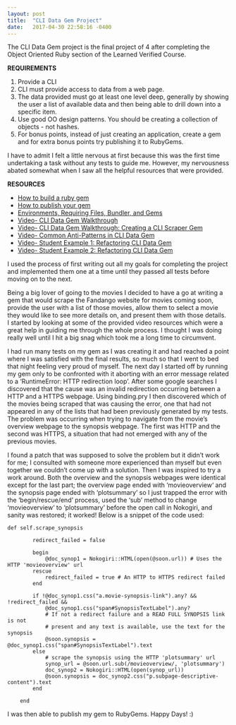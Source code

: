 ```yaml
---
layout: post
title:  "CLI Data Gem Project"
date:   2017-04-30 22:58:16 -0400
---
```



The CLI Data Gem project is the final project of 4 after completing the Object Oriented Ruby section of the Learned Verified Course.

**REQUIREMENTS**

1.	Provide a CLI
2.	CLI must provide access to data from a web page.
3.	The data provided must go at least one level deep, generally by showing the user a list of available data and then being able to drill down into a specific item.
4.	Use good OO design patterns. You should be creating a collection of objects - not hashes.
5.	For bonus points, instead of just creating an application, create a gem and for extra bonus points try publishing it to              RubyGems.

I have to admit I felt a little nervous at first because this was the first time undertaking a task without any tests to guide me. However, my nervousness abated somewhat when I saw all the helpful resources that were provided.

**RESOURCES**

* [How to build a ruby gem](http://guides.rubygems.org/make-your-own-gem/)
* [How to publish your gem](http://guides.rubygems.org/publishing/)
* [Environments, Requiring Files, Bundler, and Gems](https://www.youtube.com/watch?v=XBgZLm-sdl8)
* [Video- CLI Data Gem Walkthrough](https://www.youtube.com/watch?v=_lDExWIhYKI)
* [Video- CLI Data Gem Walkthrough: Creating a CLI Scraper Gem](https://www.youtube.com/watch?v=Y5X6NRQi0bU)
* [Video- Common Anti-Patterns in CLI Data Gem](https://www.youtube.com/watch?v=cbMa87oWv08)
* [Video- Student Example 1: Refactoring CLI Data Gem](https://www.youtube.com/watch?v=JEL_PXr74qQ)
* [Video- Student Example 2: Refactoring CLI Data Gem](https://www.youtube.com/watch?v=Lt0oyHiKWIw)

I used the process of first writing out all my goals for completing the project and implemented them one at a time until they passed all tests before moving on to the next.  

Being a big lover of going to the movies I decided to have a go at writing a gem that would scrape the Fandango website for movies coming soon, provide the user with a list of those movies, allow them to select a movie they would like to see more details on, and present them with those details. I started by looking at some of the provided video resources which were a great help in guiding me through the whole process. I thought I was doing really well until I hit a big snag which took me a long time to circumvent.

I had run many tests on my gem as I was creating it and had reached a point where I was satisfied with the final results, so much so that I went to bed that night feeling very proud of myself. The next day I started off by running my gem only to be confronted with it aborting with an error message related to a ‘RuntimeError: HTTP redirection loop’. After some google searches I discovered that the cause was an invalid redirection occurring between a HTTP and a HTTPS webpage. Using binding.pry I then discovered which of the movies being scraped that was causing the error, one that had not appeared in any of the lists that had been previously generated by my tests. The problem was occurring when trying to navigate from the movie’s overview webpage to the synopsis webpage. The first was HTTP and the second was HTTPS, a situation that had not emerged with any of the previous movies.
 
I found a patch that was supposed to solve the problem but it didn’t work for me; I consulted with someone more experienced than myself but even together we couldn’t come up with a solution. Then I was inspired to try a work around. Both the overview and the synopsis webpages were identical except for the last part; the overview page ended with ‘movieoverview‘ and the synopsis page ended with ‘plotsummary’ so I just trapped the error with the ‘begin/rescue/end’ process, used the ‘sub’ method to change ‘movieoverview‘  to ‘plotsummary’ before the open call in Nokogiri, and sanity was restored; it worked! Below is a snippet of the code used:

```
def self.scrape_synopsis

		redirect_failed = false

		begin
			@doc_synop1 = Nokogiri::HTML(open(@soon.url)) # Uses the HTTP 'movieoverview' url
		rescue
			redirect_failed = true # An HTTP to HTTPS redirect failed
		end
		
		if !@doc_synop1.css("a.movie-synopsis-link").any? && !redirect_failed &&
			@doc_synop1.css("span#SynopsisTextLabel").any?
			# If not a redirect failure and a READ FULL SYNOPSIS link is not
			# present and any text is available, use the text for the synopsis
			@soon.synopsis = @doc_synop1.css("span#SynopsisTextLabel").text
		else
			# scrape the synopsis using the HTTP 'plotsummary' url
			synop_url = @soon.url.sub(/movieoverview/, 'plotsummary')
			doc_synop2 = Nokogiri::HTML(open(synop_url))
			@soon.synopsis = doc_synop2.css("p.subpage-descriptive-content").text
		end

	end
```

I was then able to publish my gem to RubyGems. Happy Days! :)

